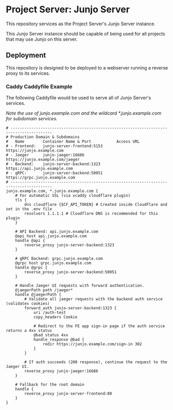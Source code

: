 # Project Server: Junjo Server

This repository services as the Project Server's Junjo Server instance.

This Junjo Server instance should be capable of being used for all projects that may use Junjo on this server.

## Deployment

This repository is designed to be deployed to a webserver running a reverse proxy to its services.

### Caddy Caddyfile Example

The following Caddyfile would be used to serve all of Junjo Server's services.

_Note the use of junjo.example.com and the wildcard *.junjo.example.com for subdomain services._

```
# ----------------------------------------------------------------------------------------
# Production Domain & Subdomains
#   Name        Container Name & Port           Access URL
# - Frontend:   junjo-server-frontend:5153      https://junjo.example.com
# - Jaeger      junjo-jaeger:16686              https://junjo.example.com/jaeger
# - Backend:    junjo-server-backend:1323       https://api.junjo.example.com
# - gRPC:       junjo-server-backend:50051      https://grpc.junjo.example.com
# ----------------------------------------------------------------------------------------
junjo.example.com, *.junjo.example.com {
	# For automatic SSL (via xcaddy cloudflare plugin)
	tls {
		dns cloudflare {$CF_API_TOKEN} # Created inside CloudFlare and set in the .env file
		resolvers 1.1.1.1 # Cloudflare DNS is recommended for this plugin
	}

	# API Backend: api.junjo.example.com
	@api host api.junjo.example.com
	handle @api {
		reverse_proxy junjo-server-backend:1323
	}

	# gRPC Backend: grpc.junjo.example.com
	@grpc host grpc.junjo.example.com
	handle @grpc {
		reverse_proxy junjo-server-backend:50051
	}

	# Handle Jaeger UI requests with forward authentication.
	@jaegerPath path /jaeger*
	handle @jaegerPath {
		# Validate all jaeger requests with the backend auth service (validates cookies)
		forward_auth junjo-server-backend:1323 {
			uri /auth-test
			copy_headers Cookie

			# Redirect to the FE app sign-in page if the auth service returns a 4xx status
			@bad status 4xx
			handle_response @bad {
				redir https://junjo.example.com/sign-in 302
			}
		}

		# If auth succeeds (200 response), continue the request to the Jaeger UI.
		reverse_proxy junjo-jaeger:16686
	}

	# Fallback for the root domain
	handle {
		reverse_proxy junjo-server-frontend:80
	}
}
```
